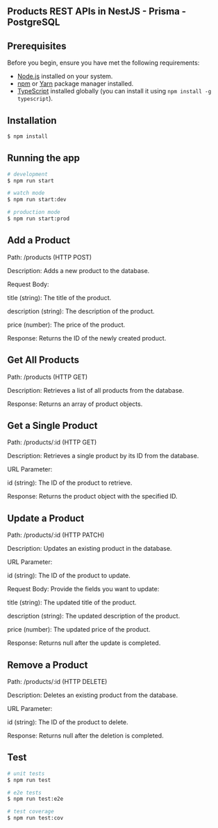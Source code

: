 ## Products REST APIs in NestJS - Prisma - PostgreSQL
## Prerequisites

Before you begin, ensure you have met the following requirements:

- [Node.js](https://nodejs.org/) installed on your system.
- [npm](https://www.npmjs.com/) or [Yarn](https://yarnpkg.com/) package manager installed.
- [TypeScript](https://www.typescriptlang.org/) installed globally (you can install it using `npm install -g typescript`).

## Installation

```bash
$ npm install
```

## Running the app

```bash
# development
$ npm run start

# watch mode
$ npm run start:dev

# production mode
$ npm run start:prod
```
## Add a Product
Path: /products (HTTP POST)  

Description: Adds a new product to the database.   

Request Body:  

title (string): The title of the product.  

description (string): The description of the product.  

price (number): The price of the product.  

Response: Returns the ID of the newly created product.  

## Get All Products
Path: /products (HTTP GET)  

Description: Retrieves a list of all products from the database.

Response: Returns an array of product objects.

## Get a Single Product
Path: /products/:id (HTTP GET)

Description: Retrieves a single product by its ID from the database.

URL Parameter:

id (string): The ID of the product to retrieve.

Response: Returns the product object with the specified ID.

## Update a Product
Path: /products/:id (HTTP PATCH)

Description: Updates an existing product in the database.

URL Parameter:

id (string): The ID of the product to update.

Request Body: Provide the fields you want to update:

title (string): The updated title of the product.

description (string): The updated description of the product.

price (number): The updated price of the product.

Response: Returns null after the update is completed.

## Remove a Product
Path: /products/:id (HTTP DELETE)

Description: Deletes an existing product from the database.

URL Parameter:

id (string): The ID of the product to delete.

Response: Returns null after the deletion is completed.


## Test

```bash
# unit tests
$ npm run test

# e2e tests
$ npm run test:e2e

# test coverage
$ npm run test:cov
```


